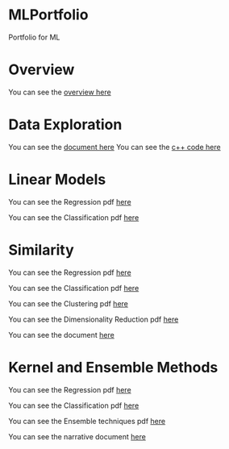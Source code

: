 # MLPortfolio
Portfolio for ML

# Overview
You can see the [overview here](Overview_of_ML.pdf)

# Data Exploration
You can see the [document here](DataExploration.pdf)
You can see the [c++ code here](ConsoleApplication1.cpp)

# Linear Models
You can see the Regression pdf [here](Regression.pdf)

You can see the Classification pdf [here](Classification.pdf)

# Similarity
You can see the Regression pdf [here](SimRegression.pdf)

You can see the Classification pdf [here](SimClassification.pdf)

You can see the Clustering pdf [here](SimClustering.pdf)

You can see the Dimensionality Reduction pdf [here](SimReduction.pdf)

You can see the document [here](Similarity.pdf)

# Kernel and Ensemble Methods
You can see the Regression pdf [here](KERegression.pdf)

You can see the Classification pdf [here](KEClassification.pdf)

You can see the Ensemble techniques pdf [here](KEnsemble.pdf)

You can see the narrative document [here](KEnarrative.pdf)
